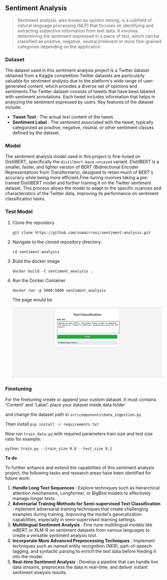 ## Sentiment Analysis

> Sentiment analysis, also known as opinion mining, is a subfield of natural language processing (NLP) that focuses on identifying and extracting subjective information from text data. It involves determining the sentiment expressed in a piece of text, which can be classified as positive, negative, neutral,Irrelevent or more fine-grained categories depending on the application.

### Dataset

The dataset used in this sentiment analysis project is a Twitter dataset obtained from a Kaggle competition.Twitter datasets are particularly valuable for sentiment analysis due to the platform's wide range of user-generated content, which provides a diverse set of opinions and sentiments.The Twitter dataset consists of tweets that have been labeled with sentiment annotations. Each tweet includes information that helps in analyzing the sentiment expressed by users. Key features of the dataset include:

* **Tweet Text** : The actual text content of the tweet.
* **Sentiment Label** : The sentiment associated with the tweet, typically categorized as positive, negative, neutral, or other sentiment classes defined by the dataset.

### Model

The sentiment analysis model used in this project is fine-tuned on DistilBERT, specifically the `distilbert-base-uncased` variant. DistilBERT is a smaller, faster, and lighter version of BERT (Bidirectional Encoder Representations from Transformers), designed to retain much of BERT's accuracy while being more efficient.Fine-tuning involves taking a pre-trained DistilBERT model and further training it on the Twitter sentiment dataset. This process allows the model to adapt to the specific nuances and characteristics of the Twitter data, improving its performance on sentiment classification tasks.

### Test Model

1. Clone the repository

   `git clone https://github.com/sumairrasi/sentiment-analysis.git`
2. Navigate to the cloned repository directory:

   `cd sentiment-analysis `
3. Build the docker image

   `docker build -t sentiment_analysis .`
4. Run the Docker Container

   `docker run -p 5000:5000 sentiment_analysis `

   The page would be

   ![1721498325553](image/README/1721498325553.png)

### Finetuning

For the finetuning create or append your custom dataset. It must contains 'Content' and 'Label'. place your dataset inside data folder

and change the dataset path in `src\components\data_ingestion.py`

Then install `pip install -r requirements.txt`

Now run `train_data.py` with required parameters train size and test size ratio for example:

```
python train.py --train_size 0.8 --test_size 0.2
```

**To do**

To further enhance and extend the capabilities of this sentiment analysis project, the following tasks and research areas have been identified for future work:

1. **Handle Long Text Sequences** : Explore techniques such as hierarchical attention mechanisms, Longformer, or BigBird models to effectively manage longer texts.
2. **Adversarial Training Methods for Semi-supervised Text Classification** : mplement adversarial training techniques that create challenging examples during training, improving the model's generalization capabilities, especially in semi-supervised learning settings.
3. **Multilingual Sentiment Analysis** : Fine-tune multilingual models like mBERT or XLM-R on sentiment datasets from various languages to create a versatile sentiment analysis tool.
4. **Incorporate More Advanced Preprocessing Techniques** : Implement techniques such as named entity recognition (NER), part-of-speech tagging, and syntactic parsing to enrich the text data before feeding it into the model.
5. **Real-time Sentiment Analysis** : Develop a pipeline that can handle live data streams, preprocess the data in real-time, and deliver instant sentiment analysis results.
